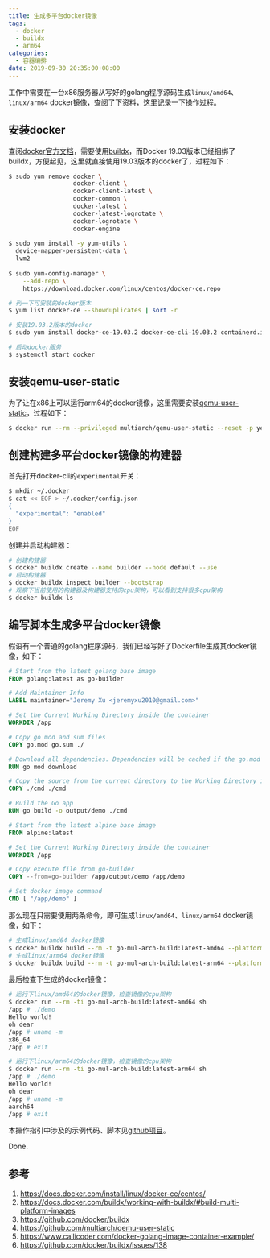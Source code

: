 ```yaml
---
title: 生成多平台docker镜像
tags:
  - docker
  - buildx
  - arm64
categories:
  - 容器编排
date: 2019-09-30 20:35:00+08:00
---
```




工作中需要在一台x86服务器从写好的golang程序源码生成`linux/amd64`、`linux/arm64` docker镜像，查阅了下资料，这里记录一下操作过程。

## 安装docker

查阅[docker官方文档](https://docs.docker.com/buildx/working-with-buildx/#build-multi-platform-images)，需要使用[buildx](https://github.com/docker/buildx)，而Docker 19.03版本已经捆绑了buildx，方便起见，这里就直接使用19.03版本的docker了，过程如下：

```bash
$ sudo yum remove docker \
                  docker-client \
                  docker-client-latest \
                  docker-common \
                  docker-latest \
                  docker-latest-logrotate \
                  docker-logrotate \
                  docker-engine
                  
$ sudo yum install -y yum-utils \
  device-mapper-persistent-data \
  lvm2
  
$ sudo yum-config-manager \
    --add-repo \
    https://download.docker.com/linux/centos/docker-ce.repo

# 列一下可安装的docker版本
$ yum list docker-ce --showduplicates | sort -r

# 安装19.03.2版本的docker
$ sudo yum install docker-ce-19.03.2 docker-ce-cli-19.03.2 containerd.io

# 启动docker服务
$ systemctl start docker
```

## 安装qemu-user-static

为了让在x86上可以运行arm64的docker镜像，这里需要安装[qemu-user-static](https://github.com/multiarch/qemu-user-static)，过程如下：

```bash
$ docker run --rm --privileged multiarch/qemu-user-static --reset -p yes
```

## 创建构建多平台docker镜像的构建器

首先打开docker-cli的`experimental`开关：

```bash
$ mkdir ~/.docker
$ cat << EOF > ~/.docker/config.json
{
  "experimental": "enabled"
}
EOF
```

创建并启动构建器：

```bash
# 创建构建器
$ docker buildx create --name builder --node default --use
# 启动构建器
$ docker buildx inspect builder --bootstrap
# 观察下当前使用的构建器及构建器支持的cpu架构，可以看到支持很多cpu架构
$ docker buildx ls
```

## 编写脚本生成多平台docker镜像

假设有一个普通的golang程序源码，我们已经写好了Dockerfile生成其docker镜像，如下：

```dockerfile
# Start from the latest golang base image
FROM golang:latest as go-builder

# Add Maintainer Info
LABEL maintainer="Jeremy Xu <jeremyxu2010@gmail.com>"

# Set the Current Working Directory inside the container
WORKDIR /app

# Copy go mod and sum files
COPY go.mod go.sum ./

# Download all dependencies. Dependencies will be cached if the go.mod and go.sum files are not changed
RUN go mod download

# Copy the source from the current directory to the Working Directory inside the container
COPY ./cmd ./cmd

# Build the Go app
RUN go build -o output/demo ./cmd

# Start from the latest alpine base image
FROM alpine:latest

# Set the Current Working Directory inside the container
WORKDIR /app

# Copy execute file from go-builder
COPY --from=go-builder /app/output/demo /app/demo

# Set docker image command
CMD [ "/app/demo" ]
```

那么现在只需要使用两条命令，即可生成`linux/amd64`、`linux/arm64` docker镜像，如下：

```bash
# 生成linux/amd64 docker镜像
$ docker buildx build --rm -t go-mul-arch-build:latest-amd64 --platform=linux/amd64 --output=type=docker .
# 生成linux/arm64 docker镜像
$ docker buildx build --rm -t go-mul-arch-build:latest-arm64 --platform=linux/arm64 --output=type=docker .
```

最后检查下生成的docker镜像：

```bash
# 运行下linux/amd64的docker镜像，检查镜像的cpu架构
$ docker run --rm -ti go-mul-arch-build:latest-amd64 sh
/app # ./demo
Hello world!
oh dear
/app # uname -m
x86_64
/app # exit

# 运行下linux/arm64的docker镜像，检查镜像的cpu架构
$ docker run --rm -ti go-mul-arch-build:latest-arm64 sh
/app # ./demo
Hello world!
oh dear
/app # uname -m
aarch64
/app # exit
```

本操作指引中涉及的示例代码、脚本见[github项目](https://github.com/jeremyxu2010/go-mul-arch-build)。

Done.

## 参考

1. https://docs.docker.com/install/linux/docker-ce/centos/
2. https://docs.docker.com/buildx/working-with-buildx/#build-multi-platform-images
3. https://github.com/docker/buildx
4. https://github.com/multiarch/qemu-user-static
5. https://www.callicoder.com/docker-golang-image-container-example/
6. https://github.com/docker/buildx/issues/138